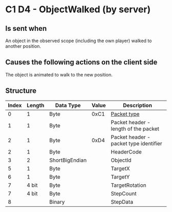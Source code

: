 # C1 D4 - ObjectWalked (by server)

## Is sent when

An object in the observed scope (including the own player) walked to another position.

## Causes the following actions on the client side

The object is animated to walk to the new position.

## Structure

| Index | Length | Data Type | Value | Description |
|-------|--------|-----------|-------|-------------|
| 0 | 1 |   Byte   | 0xC1  | [Packet type](PacketTypes.md) |
| 1 | 1 |    Byte   |      | Packet header - length of the packet |
| 2 | 1 |    Byte   | 0xD4  | Packet header - packet type identifier |
| 2 | 1 | Byte |  | HeaderCode |
| 3 | 2 | ShortBigEndian |  | ObjectId |
| 5 | 1 | Byte |  | TargetX |
| 6 | 1 | Byte |  | TargetY |
| 7 | 4 bit | Byte |  | TargetRotation |
| 7 | 4 bit | Byte |  | StepCount |
| 8 |  | Binary |  | StepData |
